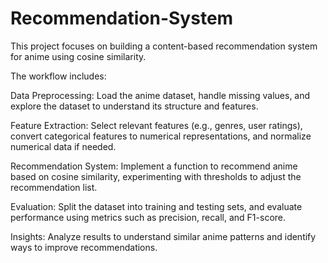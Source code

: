 # Recommendation-System
This project focuses on building a content-based recommendation system for anime using cosine similarity.

The workflow includes:

Data Preprocessing: Load the anime dataset, handle missing values, and explore the dataset to understand its structure and features.

Feature Extraction: Select relevant features (e.g., genres, user ratings), convert categorical features to numerical representations, and normalize numerical data if needed.

Recommendation System: Implement a function to recommend anime based on cosine similarity, experimenting with thresholds to adjust the recommendation list.

Evaluation: Split the dataset into training and testing sets, and evaluate performance using metrics such as precision, recall, and F1-score.

Insights: Analyze results to understand similar anime patterns and identify ways to improve recommendations.
